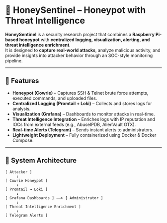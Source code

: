 # 🐝 HoneySentinel – Honeypot with Threat Intelligence  

**HoneySentinel** is a security research project that combines a **Raspberry Pi-based honeypot** with **centralized logging, visualization, alerting, and threat intelligence enrichment**.  
It is designed to **capture real-world attacks**, analyze malicious activity, and provide insights into attacker behavior through an SOC-style monitoring pipeline.  

---

## 🔹 Features  
- **Honeypot (Cowrie)** – Captures SSH & Telnet brute force attempts, executed commands, and uploaded files.  
- **Centralized Logging (Promtail + Loki)** – Collects and stores logs for analysis.  
- **Visualization (Grafana)** – Dashboards to monitor attacks in real-time.  
- **Threat Intelligence Integration** – Enriches logs with IP reputation and IOCs from external feeds (e.g., AbuseIPDB, AlienVault OTX).  
- **Real-time Alerts (Telegram)** – Sends instant alerts to administrators.  
- **Lightweight Deployment** – Fully containerized using Docker & Docker Compose.  

---

## 🔹 System Architecture  

```text
[ Attacker ]  
     ↓  
[ Cowrie Honeypot ]  
     ↓  
[ Promtail → Loki ]  
     ↓  
[ Grafana Dashboards ] ——> [ Administrator ]  
     ↓  
[ Threat Intelligence Enrichment ]  
     ↓  
[ Telegram Alerts ]  
